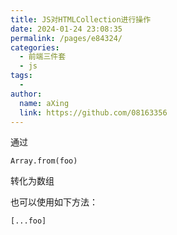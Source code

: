 ```yaml
---
title: JS对HTMLCollection进行操作
date: 2024-01-24 23:08:35
permalink: /pages/e84324/
categories:
  - 前端三件套
  - js
tags:
  - 
author: 
  name: aXing
  link: https://github.com/08163356
---
```


通过

```
Array.from(foo)
```

转化为数组

也可以使用如下方法：

```
[...foo]
```

<!-- more -->
